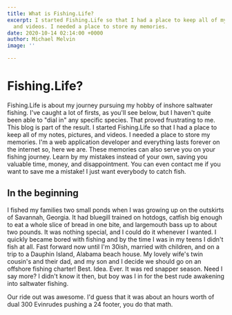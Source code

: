 ```yaml
---
title: What is Fishing.Life?
excerpt: I started Fishing.Life so that I had a place to keep all of my notes, pictures,
  and videos. I needed a place to store my memories.
date: 2020-10-14 02:14:00 +0000
author: Michael Melvin
image: ''

---
```

# Fishing.Life?

Fishing.Life is about my journey pursuing my hobby of inshore saltwater fishing. I've caught a lot of firsts, as you'll see below, but I haven't quite been able to "dial in" any specific species. That proved frustrating to me. This blog is part of the result. I started Fishing.Life so that I had a place to keep all of my notes, pictures, and videos. I needed a place to store my memories. I'm a web application developer and everything lasts forever on the internet so, here we are. These memories can also serve you on your fishing journey. Learn by my mistakes instead of your own, saving you valuable time, money, and disappointment. You can even contact me if you want to save me a mistake! I just want everybody to catch fish.

## In the beginning

I fished my families two small ponds when I was growing up on the outskirts of Savannah, Georgia. It had bluegill trained on hotdogs, catfish big enough to eat a whole slice of bread in one bite, and largemouth bass up to about two pounds. It was nothing special, and I could do it whenever I wanted. I quickly became bored with fishing and by the time I was in my teens I didn't fish at all. Fast forward now until I'm 30ish, married with children, and on a trip to a Dauphin Island, Alabama beach house. My lovely wife's twin cousin's and their dad, and my son and I decide we should go on an offshore fishing charter! Best. Idea. Ever. It was red snapper season. Need I say more? I didn't know it then, but boy was I in for the best rude awakening into saltwater fishing.

Our ride out was awesome. I'd guess that it was about an hours worth of dual 300 Evinrudes pushing a 24 footer, you do that math.